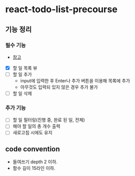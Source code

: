 # react-todo-list-precourse

## 기능 정리

### 필수 기능

- [참고](https://todomvc.com/examples/react/dist/)
- [x] 할 일 목록 뷰
- [ ] 할 일 추가
  - input에 입력한 후 Enter나 추가 버튼을 이용해 목록에 추가
  - 아무것도 입력되 있지 않은 경우 추가 불가
- [ ] 할 일 삭제

### 추가 기능

- [ ] 할 일 필터링(진행 중, 완료 된 일, 전체)
- [ ] 해야 할 일의 총 개수 출력
- [ ] 새로고침 시에도 유지

## code convention

- 들여쓰기 depth 2 이하.
- 함수 길이 15라인 이하.

